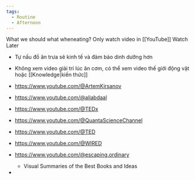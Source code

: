 ```yaml
---
tags:
  - Routine
  - Afternoon
---
```

What we should what wheneating? Only watch video in [[YouTube]] Watch Later

- Tự nấu đồ ăn trưa sẽ kinh tế và đảm bảo dinh dưỡng hơn
- Không xem video giải trí lúc ăn cơm, có thể xem video thế giới động vật hoặc [[Knowledge|kiến thức]]

- https://www.youtube.com/@ArtemKirsanov
- https://www.youtube.com/@aliabdaal
- https://www.youtube.com/@TEDx
- https://www.youtube.com/@QuantaScienceChannel
- https://www.youtube.com/@TED
- https://www.youtube.com/@WIRED
- https://www.youtube.com/@escaping.ordinary
	- Visual Summaries of the Best Books and Ideas
- 